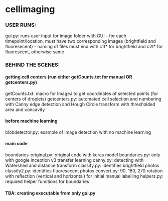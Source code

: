# cellimaging

### USER RUNS:
gui.py: runs user input for image folder with GUI
    - for each timepoint/location, must have two corresponding images (brightfield and fluoresecent)
    - naming of files must end with c1t* for brightfield and c2t* for fluorescent, otherwise same

### BEHIND THE SCENES:

#### getting cell centers (run either getCounts.txt for manual OR getcenters.py)
getCounts.txt: macro for ImageJ to get coordinates of selected points (for centers of droplets)
getcenters.py: automated cell selection and numbering with Canny edge detection and Hough Circle transform with thresholded area and concavity

#### before machine learning
blobdetector.py: example of image detection with no machine learning

#### main code
boundaries-original.py: original code with keras model
boundaries.py: only with google inception v3 transfer learning
canny.py: detecting with Watershed and distance transform
classify.py: identifies brightfield photos
classify2.py: identifies fluoresecent photos
convert.py: 90, 180, 270 rotation with reflection (vertical and horizontal) for initial manual labelling
helpers.py: required helper functions for boundaries

#### TBA: creating executable from only gui.py
